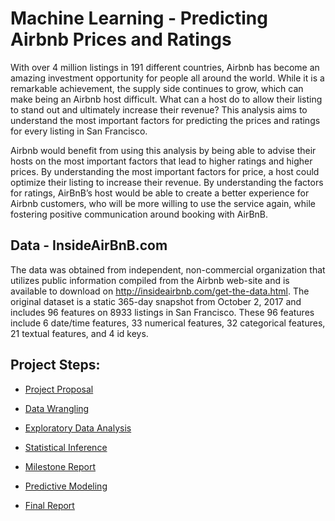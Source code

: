 # Machine Learning - Predicting Airbnb Prices and Ratings

With over 4 million listings in 191 different countries, Airbnb has become an amazing investment opportunity for people all around the world. While it is a remarkable achievement, the supply side continues to grow, which can make being an Airbnb host difficult. What can a host do to allow their listing to stand out and ultimately increase their revenue? This analysis aims to understand the most important factors for predicting  the prices and ratings for every listing in San Francisco.

Airbnb would benefit from using this analysis by being able to advise their hosts on the most important factors that lead to higher ratings and higher prices. By understanding the most important factors for price, a host could optimize their listing to increase their revenue. By understanding the factors for ratings, AirBnB’s host would be able to create a better experience for Airbnb customers, who will be more willing to use the service again, while fostering positive communication around booking with AirBnB.


## Data - InsideAirBnB.com
The data was obtained from independent, non-commercial organization that utilizes public information compiled from the Airbnb web-site and is available to download on http://insideairbnb.com/get-the-data.html. The original dataset is a static 365-day snapshot from October 2, 2017 and includes 96 features on 8933 listings in San Francisco. These 96 features include 6 date/time features, 33 numerical features, 32 categorical features, 21 textual features, and 4 id keys.

 ## Project Steps: 

 - [Project Proposal](Proposal.md)
 
 - [Data Wrangling](Data_Wrangling.md)
 
 - [Exploratory Data Analysis](Exploratory_Data_Analysis.md)
 
 - [Statistical Inference](Statistical_Inference.md)
 
 - [Milestone Report](Capstone_1_Milestone_Report.md)
 
 - [Predictive Modeling](Predictive_Modeling.md)
 
 - [Final Report](Capstone_Report.md)
